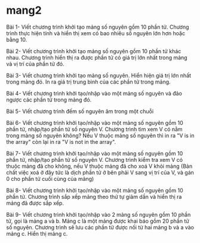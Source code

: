 # mang2
Bài 1- Viết chương trình khởi tạo mảng số nguyên gồm 10 phần tử. Chương trình thực hiện tính và hiển thị xem có bao nhiêu số nguyên lớn hơn hoặc bằng 10.

Bài 2- Viết chương trình khởi tạo mảng số nguyên gồm 10 phần tử khác nhau. Chương trình hiển thị ra được phần tử có giá trị lớn nhất trong mảng và vị trí của phần tử đó.

Bài 3- Viết chương trình khởi tạo mảng số nguyên. Hiển hiện giá trị lớn nhất trong mảng đó. In ra giá trị trung bình của các phần tử trong mảng.

Bài 4- Viết chương trình khởi tạo/nhập vào một mảng số nguyên và đảo ngược các phần tử trong mảng đó.

Bài 5- Viết chương trình đếm số nguyên âm trong một chuỗi

Bài 6- Viết chương trình khởi tạo/nhập vào một mảng số nguyên gồm 10 phần tử, nhập/tạo phần tử số nguyên V. Chương trình tìm xem V có nằm trong mảng số nguyên không? Nếu V thuộc mảng số nguyên thì in ra "V is in the array" còn lại in ra "V is not in the array".

Bài 7- Viết chương trình khởi tạo/nhập vào một mảng số nguyên gồm 10 phần tử, nhập/tạo phần tử số nguyên V. Chương trình kiểm tra xem V có thuộc mảng đã cho không, nếu V thuộc mảng đã cho xoá V khỏi mảng (Bản chất việc xoá ở đây tức là dịch phần tử ở bên phải V sang vị trí của V, và gán 0 cho phần tử cuối cùng của mảng)

Bài 8- Viết chương trình khởi tạo/nhập vào một mảng số nguyên gồm 10 phần tử. Chương trình sắp xếp mảng theo thứ tự giảm dần và hiển thị ra mảng đã được sắp xếp.

Bài 9- Viết chương trình khởi tạo/nhập vào 2 mảng số nguyên gồm 10 phần tử, gọi là mảng a và b. Mảng c là một mảng được khai báo gồm 20 phần tử số nguyên. Chương trình sẽ lưu các phần tử được nối từ hai mảng b và a vào mảng c. Hiển thị mảng c.
